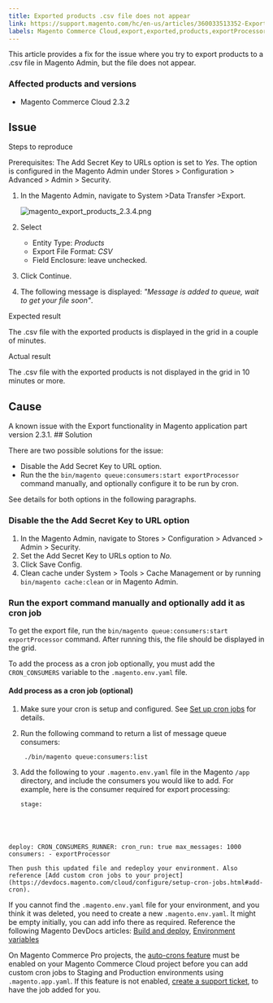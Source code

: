 ```yaml
---
title: Exported products .csv file does not appear 
link: https://support.magento.com/hc/en-us/articles/360033513352-Exported-products-csv-file-does-not-appear-
labels: Magento Commerce Cloud,export,exported,products,exportProcessor,how to,2.3.2,csv file
---
```


This article provides a fix for the issue where you try to export products to a .csv file in Magento Admin, but the file does not appear.

### Affected products and versions

* Magento Commerce Cloud 2.3.2

## Issue

Steps to reproduce

Prerequisites: The Add Secret Key to URLs option is set to _Yes_. The option is configured in the Magento Admin under Stores > Configuration > Advanced > Admin > Security.

1. In the Magento Admin, navigate to System >Data Transfer >Export.   
      
    ![magento_export_products_2.3.4.png](https://support.magento.com/hc/article_attachments/360085657731/magento_export_products_2.3.4.png)  
      
    
1. Select
    
    * Entity Type: _Products_
    * Export File Format: _CSV_
    * Field Enclosure: leave unchecked. 
    
    
    
1. Click Continue.
1. The following message is displayed: _"Message is added to queue, wait to get your file soon"_.

Expected result

The .csv file with the exported products is displayed in the grid in a couple of minutes.

Actual result

The .csv file with the exported products is not displayed in the grid in 10 minutes or more.

## Cause

A known issue with the Export functionality in Magento application part version 2.3.1. ## Solution

There are two possible solutions for the issue:

* Disable the Add Secret Key to URL option. 
* Run the the `` bin/magento queue:consumers:start exportProcessor `` command manually, and optionally configure it to be run by cron.

See details for both options in the following paragraphs. 

### Disable the the Add Secret Key to URL option

1. In the Magento Admin, navigate to Stores > Configuration > Advanced > Admin > Security.
1. Set the Add Secret Key to URLs option to _No._
1. Click Save Config. 
1. Clean cache under System > Tools > Cache Management or by running <code class="language-bash">bin/magento cache:clean</code> or in Magento Admin.

### Run the export command manually and optionally add it as cron job

To get the export file, run the `` bin/magento queue:consumers:start exportProcessor `` command. After running this, the file should be displayed in the grid.

 

To add the process as a cron job optionally, you must add the `` CRON_CONSUMERS `` variable to the `` .magento.env.yaml `` file.

#### Add process as a cron job (optional)

1. Make sure your cron is setup and configured. See [Set up cron jobs](https://devdocs.magento.com/guides/v2.3/cloud/configure/setup-cron-jobs.html) for details.
1. Run the following command to return a list of message queue consumers:
    
        ./bin/magento queue:consumers:list
    
    
1. Add the following to your `` .magento.env.yaml `` file in the Magento `` /app `` directory, and include the consumers you would like to add. For example, here is the consumer required for export processing:
    
    <pre><code class="language-yaml">stage:
  deploy:
    CRON_CONSUMERS_RUNNER:
      cron_run: true
      max_messages: 1000
      consumers:
        - exportProcessor
</code></pre>
    
    Then push this updated file and redeploy your environment. Also reference [Add custom cron jobs to your project](https://devdocs.magento.com/cloud/configure/setup-cron-jobs.html#add-cron).

<p class="info">If you cannot find the <code>.magento.env.yaml</code> file for your environment, and you think it was deleted, you need to create a new <code>.magento.env.yaml</code>. It might be empty initially, you can add info there as required. Reference the following Magento DevDocs articles: <a href="https://devdocs.magento.com/cloud/project/magento-env-yaml.html">Build and deploy</a>, <a href="https://devdocs.magento.com/cloud/env/variables-intro.html">Environment variables</a></p>

<p class="info">On Magento Commerce Pro projects, the <a href="https://devdocs.magento.com/guides/v2.3/cloud/configure/setup-cron-jobs.html#verify-cron-configuration-on-pro-projects">auto-crons feature</a> must be enabled on your Magento Commerce Cloud project before you can add custom cron jobs to Staging and Production environments using <code>.magento.app.yaml</code>. If this feature is not enabled, <a href="https://support.magento.com/hc/en-us/articles/360019088251-Submit-a-support-ticket">create a support ticket</a>, to have the job added for you.</p>

 
 